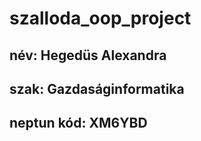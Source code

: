 # szalloda_oop_project

## név: Hegedüs Alexandra
## szak: Gazdaságinformatika
## neptun kód: XM6YBD